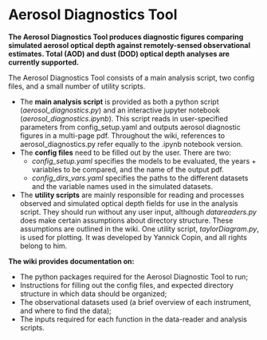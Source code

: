 # Aerosol Diagnostics Tool

**The Aerosol Diagnostics Tool produces diagnostic figures comparing simulated aerosol optical depth against remotely-sensed observational estimates. Total (AOD) and dust (DOD) optical depth analyses are currently supported.** 

The Aerosol Diagnostics Tool consists of a main analysis script, two config files, and a small number of utility scripts. 
  * The **main analysis script** is provided as both a python script (*aerosol_diagnostics.py*) and an interactive jupyter notebook (*aerosol_diagnostics.ipynb*). This script reads in user-specified parameters from config_setup.yaml and outputs aerosol diagnostic figures in a multi-page pdf. Throughout the wiki, references to aerosol_diagnostics.py refer equally to the .ipynb notebook version.
  * The **config files** need to be filled out by the user. There are two: 
      * *config_setup.yaml* specifies the models to be evaluated, the years + variables to be compared, and the name of the output pdf. 
      * *config_dirs_vars.yaml* specifies the paths to the different datasets and the variable names used in the simulated datasets.
  * The **utility scripts** are mainly responsible for reading and processes observed and simulated optical depth fields for use in the analysis script. They should run without any user input, although *datareaders.py* does make certain assumptions about directory structure. These assumptions are outlined in the wiki. One utility script, *taylorDiagram.py*, is used for plotting. It was developed by Yannick Copin, and all rights belong to him.
  
  

**The wiki provides documentation on:**
  * The python packages required for the Aerosol Diagnostic Tool to run;
  * Instructions for filling out the config files, and expected directory structure in which data should be organized;
  * The observational datasets used (a brief overview of each instrument, and where to find the data);
  * The inputs required for each function in the data-reader and analysis scripts.

